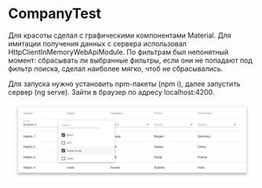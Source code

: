 # CompanyTest

Для красоты сделал с графическими компонентами Material. Для имитации получения данных с сервера использовал HttpClientInMemoryWebApiModule. По фильтрам был непонятный момент: сбрасывать ли выбранные фильтры, если они не попадают под фильтр поиска, сделал наиболее мягко, чтоб не сбрасывались.<br>

Для запуска нужно установить npm-пакеты (npm i), далее запустить сервер (ng serve). Зайти в браузер по адресу localhost:4200.

<img src="https://github.com/ResidentTGT/CompanyTest/blob/master/screen.png" >
